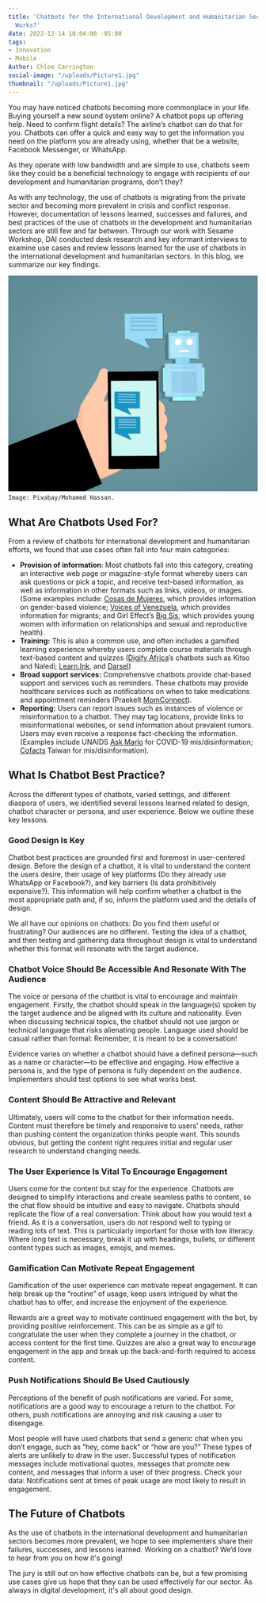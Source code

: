 ```yaml
---
title: 'Chatbots for the International Development and Humanitarian Sectors: What
  Works?'
date: 2022-12-14 10:04:00 -05:00
tags:
- Innovation
- Mobile
Author: Chloe Carrington
social-image: "/uploads/Picture1.jpg"
thumbnail: "/uploads/Picture1.jpg"
---
```


You may have noticed chatbots becoming more commonplace in your life. Buying yourself a new sound system online? A chatbot pops up offering help. Need to confirm flight details? The airline’s chatbot can do that for you. Chatbots can offer a quick and easy way to get the information you need on the platform you are already using, whether that be a website, Facebook Messenger, or WhatsApp. 

As they operate with low bandwidth and are simple to use, chatbots seem like they could be a beneficial technology to engage with recipients of our development and humanitarian programs, don’t they?

As with any technology, the use of chatbots is migrating from the private sector and becoming more prevalent in crisis and conflict response. However, documentation of lessons learned, successes and failures, and best practices of the use of chatbots in the development and humanitarian sectors are still few and far between. Through our work with Sesame Workshop, DAI conducted desk research and key informant interviews to examine use cases and review lessons learned for the use of chatbots in the international development and humanitarian sectors. In this blog, we summarize our key findings.

![Picture1-dc4d49.jpg](/uploads/Picture1-dc4d49.jpg)`Image: Pixabay/Mohamed Hassan.`

<!--more-->

## What Are Chatbots Used For?

From a review of chatbots for international development and humanitarian efforts, we found that use cases often fall into four main categories:

* **Provision of information**: Most chatbots fall into this category, creating an interactive web page or magazine-style format whereby users can ask questions or pick a topic, and receive text-based information, as well as information in other formats such as links, videos, or images. (Some examples include: [Cosas de Mujeres](https://ladysmithcollective.com/), which provides information on gender-based violence; [Voices of Venezuela](https://www.turn.io/case-studies/voices-of-venezuela), which provides information for migrants; and Girl Effect’s [Big Sis](https://www.global.girleffect.org/products-showcase/big-sis-chatbot-springster/), which provides young women with information on relationships and sexual and reproductive health).
* **Training:** This is also a common use, and often includes a gamified learning experience whereby users complete course materials through text-based content and quizzes ([Digify Africa](https://digifyafrica.com/)’s chatbots such as Kitso and Naledi; [Learn.Ink](https://learn.ink/), and [Darsel](https://www.darsel.tech/))
* **Broad support services:** Comprehensive chatbots provide chat-based support and services such as reminders. These chatbots may provide healthcare services such as notifications on when to take medications and appointment reminders (Praekelt [MomConnect](https://www.praekelt.org/momconnect)).
* **Reporting:** Users can report issues such as instances of violence or misinformation to a chatbot. They may tag locations, provide links to misinformational websites, or send information about prevalent rumors. Users may even receive a response fact-checking the information. (Examples include UNAIDS [Ask Marlo](https://www.unaids.org/en/resources/presscentre/featurestories/2019/march/20190329_ask_marlo) for COVID-19 mis/disinformation; [Cofacts](https://en.cofacts.tw/) Taiwan for mis/disinformation).

## What Is Chatbot Best Practice?

Across the different types of chatbots, varied settings, and different diaspora of users, we identified several lessons learned related to design, chatbot character or persona, and user experience. Below we outline these key lessons.

### Good Design Is Key

Chatbot best practices are grounded first and foremost in user-centered design. Before the design of a chatbot, it is vital to understand the content the users desire, their usage of key platforms (Do they already use WhatsApp or Facebook?), and key barriers (Is data prohibitively expensive?). This information will help confirm whether a chatbot is the most appropriate path and, if so, inform the platform used and the details of design.

We all have our opinions on chatbots: Do you find them useful or frustrating? Our audiences are no different. Testing the idea of a chatbot, and then testing and gathering data throughout design is vital to understand whether this format will resonate with the target audience.

### Chatbot Voice Should Be Accessible And Resonate With The Audience

The voice or persona of the chatbot is vital to encourage and maintain engagement. Firstly, the chatbot should speak in the language(s) spoken by the target audience and be aligned with its culture and nationality. Even when discussing technical topics, the chatbot should not use jargon or technical language that risks alienating people. Language used should be casual rather than formal: Remember, it is meant to be a conversation!

Evidence varies on whether a chatbot should have a defined persona—such as a name or character—to be effective and engaging. How effective a persona is, and the type of persona is fully dependent on the audience. Implementers should test options to see what works best.

### Content Should Be Attractive and Relevant

Ultimately, users will come to the chatbot for their information needs. Content must therefore be timely and responsive to users’ needs, rather than pushing content the organization thinks people want. This sounds obvious, but getting the content right requires initial and regular user research to understand changing needs.

### The User Experience Is Vital To Encourage Engagement

Users come for the content but stay for the experience. Chatbots are designed to simplify interactions and create seamless paths to content, so the chat flow should be intuitive and easy to navigate. Chatbots should replicate the flow of a real conversation: Think about how you would text a friend. As it is a conversation, users do not respond well to typing or reading lots of text. This is particularly important for those with low literacy. Where long text is necessary, break it up with headings, bullets, or different content types such as images, emojis, and memes.

### Gamification Can Motivate Repeat Engagement

Gamification of the user experience can motivate repeat engagement. It can help break up the “routine” of usage, keep users intrigued by what the chatbot has to offer, and increase the enjoyment of the experience.

Rewards are a great way to motivate continued engagement with the bot, by providing positive reinforcement. This can be as simple as a gif to congratulate the user when they complete a journey in the chatbot, or access content for the first time. Quizzes are also a great way to encourage engagement in the app and break up the back-and-forth required to access content.

### Push Notifications Should Be Used Cautiously

Perceptions of the benefit of push notifications are varied. For some, notifications are a good way to encourage a return to the chatbot. For others, push notifications are annoying and risk causing a user to disengage.

Most people will have used chatbots that send a generic chat when you don’t engage, such as “hey, come back” or “how are you?” These types of alerts are unlikely to draw in the user. Successful types of notification messages include motivational quotes, messages that promote new content, and messages that inform a user of their progress. Check your data: Notifications sent at times of peak usage are most likely to result in engagement.

## The Future of Chatbots

As the use of chatbots in the international development and humanitarian sectors becomes more prevalent, we hope to see implementers share their failures, successes, and lessons learned. Working on a chatbot? We’d love to hear from you on how it's going!

The jury is still out on how effective chatbots can be, but a few promising use cases give us hope that they can be used effectively for our sector. As always in digital development, it's all about good design.